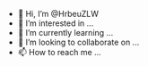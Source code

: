 - 👋 Hi, I’m @HrbeuZLW
- 👀 I’m interested in ...
- 🌱 I’m currently learning ...
- 💞️ I’m looking to collaborate on ...
- 📫 How to reach me ...

<!---
HrbeuZLW/HrbeuZLW is a ✨ special ✨ repository because its `README.md` (this file) appears on your GitHub profile.
You can click the Preview link to take a look at your changes.
--->
